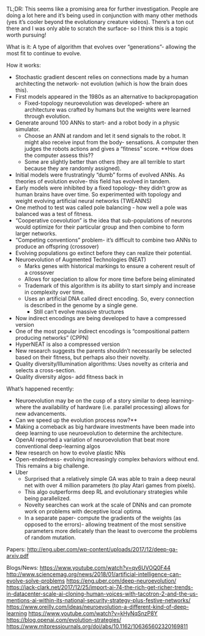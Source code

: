 TL;DR: This seems like a promising area for further investigation.  People are doing a lot here and it’s being used in conjunction with many other methods (yes it’s cooler beyond the evolutionary creature videos).  There’s a ton out there and I was only able to scratch the surface- so I think this is a topic worth pursuing!

What is it: A type of algorithm that evolves over “generations”- allowing the most fit to continue to evolve.  

How it works:
- Stochastic gradient descent relies on connections made by a human architecting the network- not evolution (which is how the brain does this).
- First models appeared in the 1980s as an alternative to backpropagation
  - Fixed-topology neuroevolution was developed- where an architecture was crafted by humans but the weights were learned through evolution.
- Generate around 100 ANNs to start- and a robot body in a physic simulator.
  - Choose an ANN at random and let it send signals to the robot.  It might also receive input from the body- sensations.  A computer then judges the robots actions and gives a “fitness” score.  **How does the computer assess this??
  - Some are slightly better than others (they are all terrible to start because they are randomly assigned).
- Initial models were frustratingly “dumb” forms of evolved ANNs. As theories of evolution evolve- this field has evolved in tandem.
- Early models were inhibited by a fixed topology- they didn’t grow as human brains have over time.  So experimented with topology and weight evolving artificial neural networks (TWEANNS)
- One method to test was called pole balancing - how well a pole was balanced was a test of fitness.
- “Cooperative coevolution” is the idea that sub-populations of neurons would optimize for their particular group and then combine to form larger networks.
- “Competing conventions” problem- it’s difficult to combine two ANNs to produce an offspring (crossover)
- Evolving populations go extinct before they can realize their potential.
- Neuroevolution of Augmented Technologies (NEAT)
  - Marks genes with historical markings to ensure a coherent result of a crossover
  - Allows for speciation to allow for more time before being eliminated
  - Trademark of this algorithm is its ability to start simply and increase in complexity over time.
  - Uses an artificial DNA called direct encoding.  So, every connection is described in the genome by a single gene.
    - Still can’t evolve massive structures
- Now indirect encodings are being developed to have a compressed version
- One of the most popular indirect encodings is “compositional pattern producing networks” (CPPN)
- HyperNEAT is also a compressed version
- New research suggests the parents shouldn’t necessarily be selected based on their fitness, but perhaps also their novelty.
- Quality diversity/Illumination algorithms: Uses novelty as criteria and selects a cross-section.
- Quality diversity algos- add fitness back in

What’s happened recently:
- Neuroevolution may be on the cusp of a story similar to deep learning- where the availability of hardware (i.e. parallel processing) allows for new advancements.
- Can we speed up the evolution process now?**
- Making a comeback as big hardware investments have been made into deep learning to use neuroevolution to determine the architecture.
- OpenAI reported a variation of neuroevolution that beat more conventional deep-learning algos
- New research on how to evolve plastic NNs
- Open-endedness- evolving increasingly complex behaviors without end.  This remains a big challenge.
- Uber
  - Surprised that a relatively simple GA was able to train a deep neural net with over 4 million parameters (to play Atari games from pixels).  
  - This algo outperforms deep RL and evolutionary strategies while being parallelized.
  - Novelty searches can work at the scale of DNNs and can promote work on problems with deceptive local optima.
  - In a separate paper- compute the gradients of the weights (as opposed to the errors)- allowing treatment of the most sensitive parameters more delicately than the least to overcome the problems of random mutation.

Papers:
http://eng.uber.com/wp-content/uploads/2017/12/deep-ga-arxiv.pdf

Blogs/News:
https://www.youtube.com/watch?v=qv6UVOQ0F44
http://www.sciencemag.org/news/2018/01/artificial-intelligence-can-evolve-solve-problems
https://eng.uber.com/deep-neuroevolution/
https://jack-clark.net/2017/12/25/import-ai-74-the-rich-get-richer-trends-in-datacenter-scale-ai-cloning-human-voices-with-tacotron-2-and-the-us-mentions-ai-within-its-national-security-strategy-plus-festive-networks/
https://www.oreilly.com/ideas/neuroevolution-a-different-kind-of-deep-learning
https://www.youtube.com/watch?v=kHyNqSnzP8Y
https://blog.openai.com/evolution-strategies/
https://www.mitpressjournals.org/doi/abs/10.1162/106365602320169811
